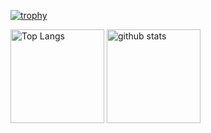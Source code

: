 [![trophy](https://github-profile-trophy.vercel.app/?username=MP-31&theme=algolia&column=7&title=Commits,Repositories)](https://github.com/ryo-ma/github-profile-trophy)
<p align="left"> 
  <img alt="Top Langs" height="150px" src="https://github-readme-stats.vercel.app/api/top-langs/?username=MP-31&layout=compact&show_icons=true&theme=algolia" />
  <img alt="github stats" height="150px" src="https://github-readme-stats.vercel.app/api?username=MP-31&show_icons=ture&theme=algolia" />
</p>

<!--
**mp-31/MP-31** is a ✨ _special_ ✨ repository because its `README.md` (this file) appears on your GitHub profile.

Here are some ideas to get you started:

- 🔭 I’m currently working on ...
- 🌱 I’m currently learning ...
- 👯 I’m looking to collaborate on ...
- 🤔 I’m looking for help with ...
- 💬 Ask me about ...
- 📫 How to reach me: ...
- 😄 Pronouns: ...
- ⚡ Fun fact: ...
-->
